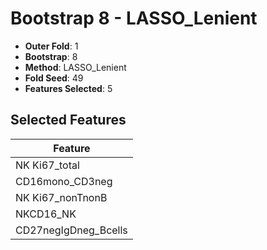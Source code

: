 # Bootstrap 8 - LASSO_Lenient

- **Outer Fold**: 1
- **Bootstrap**: 8
- **Method**: LASSO_Lenient
- **Fold Seed**: 49
- **Features Selected**: 5

## Selected Features

| Feature |
|---------|
| NK Ki67_total |
| CD16mono_CD3neg |
| NK Ki67_nonTnonB |
| NKCD16_NK |
| CD27negIgDneg_Bcells |
